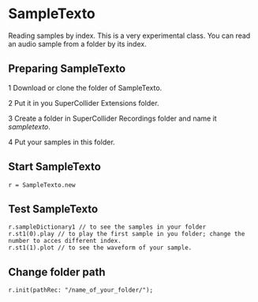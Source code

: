 # SampleTexto
Reading samples by index. This is a very experimental class. You can read an audio sample from a folder by its index.

## Preparing SampleTexto
1 Download or clone the folder of SampleTexto.

2 Put it in you SuperCollider Extensions folder.

3 Create a folder in SuperCollider Recordings folder and name it *sampletexto*.

4 Put your samples in this folder.

## Start SampleTexto
```
r = SampleTexto.new
```
## Test SampleTexto
```
r.sampleDictionary1 // to see the samples in your folder
r.st1(0).play // to play the first sample in you folder; change the number to acces different index.
r.st1(1).plot // to see the waveform of your sample.
```
## Change folder path
```
r.init(pathRec: "/name_of_your_folder/");
```